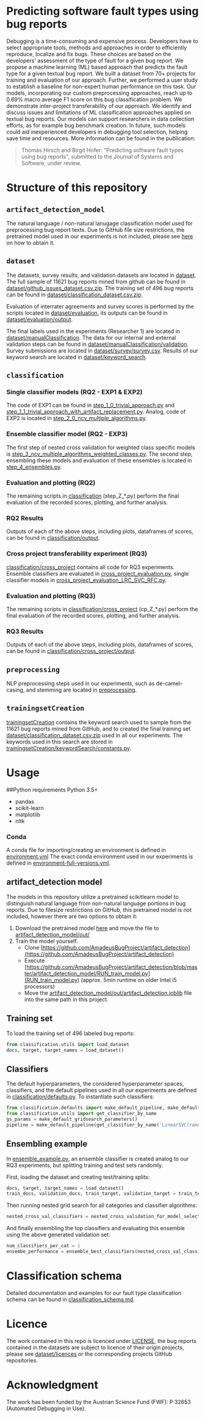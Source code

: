 # Predicting software fault types using bug reports
Debugging is a time-consuming and expensive process.
Developers have to select appropriate tools, methods and approaches in order to efficiently reproduce, localize and fix bugs.
These choices are based on the developers' assessment of the type of fault for a given bug report.
We propose a machine learning (ML) based approach that predicts the fault type for a given textual bug report.
We built a dataset from 70+ projects for training and evaluation of our approach.
Further, we performed a user study to establish a baseline for non-expert human performance on this task.
Our models, incorporating our custom preprocessing approaches, reach up to 0.69% macro average F1 score on this bug classification problem.
We demonstrate inter-project transferability of our approach.
We identify and discuss issues and limitations of ML classification approaches applied on textual bug reports.
Our models can support researchers in data collection efforts, as for example bug benchmark creation.
In future, such models could aid inexperienced developers in debugging tool selection, helping save time and resources.
More information can be found in the publication:
> Thomas Hirsch and Birgit Hofer: "Predicting software fault types using bug reports", submitted to the  Journal of Systems and Software, under review.

# Structure of this repository
## `artifact_detection_model`
The natural language / non-natural lanugage classification model used for preprocessing bug report texts. 
Due to GitHub file size restrictions, the pretrained model used in our experiments is not included, please see [here](#artifact_detection-model) on how to obtain it.

## `dataset`
The datasets, survey results, and validation datasets are located in [dataset](dataset).
The full sample of 11621 bug reports mined from github can be found in [dataset/github_issues_dataset.csv.zip](dataset/github_issues_dataset.csv.zip).
The training set of 496 bug reports can be found in [dataset/classification_dataset.csv.zip](dataset/classification_dataset.csv.zip).

Evaluation of interrater agreements and survey scores is performed by the scripts located in [dataset/evaluation](dataset/evaluation), its outputs can be found in [dataset/evaluation/output](dataset/evaluation/output).

The final labels used in the experiments (Researcher 1) are located in [dataset/manualClassification](dataset/manualClassification).
The data for our internal and external validation steps can be found in [dataset/manualClassification/validation](dataset/manualClassification/validation).
Survey submissions are located in [dataset/survey/survey.csv](dataset/survey/survey.csv).
Results of our keyword search are located in [dataset/keyword_search](dataset/keyword_search).

## `classification`
### Single classifier models (RQ2 - EXP1 & EXP2)
The code of EXP1 can be found in [step_1_0_trivial_approach.py](classification/step_1_0_trivial_approach.py) and [step_1_1_trivial_approach_with_artifact_replacement.py](classification/step_1_1_trivial_approach_with_artifact_replacement.py).
Analog, code of EXP2 is located in [step_2_0_ncv_multiple_algorithms.py](classification/step_2_0_ncv_multiple_algorithms.py).

### Ensemble classifier model (RQ2 - EXP3)
The first step of nested cross validation for weighted class specific models is [step_3_ncv_multiple_algorithms_weighted_classes.py](classification/step_3_ncv_multiple_algorithms_weighted_classes.py).
The second step, ensembling these models and evaluation of these ensembles is located in [step_4_ensembles.py](classification/step_4_ensembles.py).

### Evaluation and plotting (RQ2)
The remaining scripts in [classification](classification) (step_Z_*.py) perform the final evaluation of the recorded scores, plotting, and further analysis.

### RQ2 Results
Outputs of each of the above steps, including plots, dataframes of scores, can be found in [classification/output](classification/output).

### Cross project transferability experiment (RQ3)
[classification/cross_project](classification/cross_project) contains all code for RQ3 experiments.
Ensemble classifiers are evaluated in [cross_project_evaluation.py](classification/cross_project/cross_project_evaluation.py), single classifier models in [cross_project_evaluation_LRC_SVC_RFC.py](classification/cross_project/cross_project_evaluation_LRC_SVC_RFC.py).

### Evaluation and plotting (RQ3)
The remaining scripts in [classification/cross_project](classification/cross_project) (cp_Z_*.py) perform the final evaluation of the recorded scores, plotting, and further analysis.

### RQ3 Results
Outputs of each of the above steps, including plots, dataframes of scores, can be found in [classification/cross_project/output](classification/cross_project/output).

## `preprocessing`
NLP preprocessing steps used in our experiments, such as de-camel-casing, and stemming are located in [preprocessing](preprocessing).

## `trainingsetCreation`
[trainingsetCreation](trainingsetCreation) contains the keyword search used to sample from the 11621 bug reports mined from GitHub, and to created the final training set [dataset/classification_dataset.csv.zip](dataset/classification_dataset.csv.zip) used in all our experiments.
The keywords used in this search are stored in [trainingsetCreation/keywordSearch/constants.py](trainingsetCreation/keywordSearch/constants.py).

# Usage
##Python requirements
Python 3.5+
* pandas
* scikit-learn
* matplotlib
* nltk

### Conda
A conda file for importing/creating an environment is defined in [environment.yml](environment.yml)
The exact conda environment used in our experiments is defined in [environment-full-versions.yml](environment-full-versions.yml).

## artifact_detection model
The models in this repository utilize a pretrained scikitlearn model to distinguish natural language from non-natural language portions in bug reports.
Due to filesize restrictions on GitHub, this pretrained model is not included, however there are two options to obtain it:
1. Download the pretrained model [here](https://drive.google.com/file/d/1elXrmciHrUuN9_iQYPcnRXx18ZlqMqzt/view?usp=sharing) and move the file to [artifact_detection_model/out/](artifact_detection_model/out/)
2. Train the model yourself.
   - Clone [https://github.com/AmadeusBugProject/artifact_detection](https://github.com/AmadeusBugProject/artifact_detection)
   - Execute [https://github.com/AmadeusBugProject/artifact_detection/blob/master/artifact_detection_model/RUN_train_model.py](RUN_train_model.py) (approx. 5min runtime on older Intel i5 processors)
    - Move the [artifact_detection_model/out/artifact_detection.joblib](artifact_detection_model/out/artifact_detection.joblib) file into the same path in this project.

## Training set
To load the training set of 496 labeled bug reports:
```python
from classification.utils import load_dataset
docs, target, target_names = load_dataset()
```

## Classifiers
The default hyperparameters, the considered hyperparameter spaces, classifiers, and the default pipelines used in all our experiments are defined in [classification/defaults.py](classification/defaults.py).
To instantiate such classifiers:
```python
from classification.defaults import make_default_pipeline, make_default_gridsearch_parameters
from classification.utils import get_classifier_by_name
gs_params = make_default_gridsearch_parameters()
pipeline = make_default_pipeline(get_classifier_by_name('LinearSVC(random_state=42)'))
```

## Ensembling example
In [ensemble_example.py](ensemble_example.py), an ensemble classifier is created analog to our RQ3 experiments, but splitting training and test sets randomly.

First, loading the dataset and creating test/training splits:
```python
docs, target, target_names = load_dataset()
train_docs, validation_docs, train_target, validation_target = train_test_split(docs, target, test_size=0.2, random_state=42)
```
Then running nested grid search for all categories and classifier algorithms:
```python
nested_cross_val_classifiers = nested_cross_validation_for_model_selection(train_docs, train_target, target_names)
```
And finally ensembling the top classifiers and evaluating this ensemble using the above generated validation set:
```python
num_classifiers_per_cat = 1
ensembe_performance = ensemble_best_classifiers(nested_cross_val_classifiers, num_classifiers_per_cat, train_docs, train_target, validation_docs, validation_target, target_names)
```

# Classification schema
Detailed documentation and examples for our fault type classification schema can be found in [classification_schema.md](classification_schema.md).

# Licence
The work contained in this repo is licenced under [LICENSE](AGPLv3), the bug reports contained in the datasets are subject to licence of their origin projects, please see [dataset/licences](dataset/licences) or the corresponding projects GitHub repositories.

# Acknowledgment
The work has been funded by the Austrian Science Fund (FWF): P 32653 (Automated Debugging in Use).
